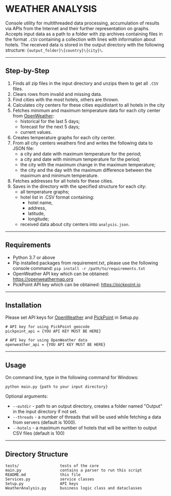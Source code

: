 # WEATHER ANALYSIS

Console utility for multithreaded data processing, accumulation of results via
APIs from the Internet and their further representation on graphs. Accepts input data
as a path to a folder with zip archives containing files in the format `.CSV` containing 
a collection with lines with information about hotels.
The received data is stored in the output directory with the following structure:
`{output_folder}\{country}\{city}\`.  
___
## Step-by-Step  
1. Finds all zip files in the input directory and unzips them to get all `.CSV` files.
2. Clears rows from invalid and missing data. 
3. Find cities with the most hotels, others are thrown.
4. Calculates city centers for these cities equidistant to all hotels in the city
5. Fetches minimum and maximum temperature data for each city center from 
[OpenWeather](https://openweathermap.org):
    * historical for the last 5 days;
    * forecast for the next 5 days;
    * current values.
6. Creates temperature graphs for each city center.
7. From all city centers weathers find and writes the following data to JSON file:
   * a city and date with maximum temperature for the period;
   * a city and date with minimum temperature for the period;
   * the city with the maximum change in the maximum temperature;
   * the city and the day with the maximum difference between the maximum and minimum 
     temperature.
8. Fetches addresses for all hotels for these cities.
9. Saves in the directory with the specified structure for each city:
   * all temperature graphs;
   * hotel list in .CSV format containing:
     * hotel name,
     * address,
     * latitude,
     * longitude;
   * received data about city centers into `analysis.json`.

____


## Requirements

* Python 3.7 or above
* Pip installed packages from requirement.txt, please use the following console command:
    `pip install -r /path/to/requirements.txt`
* OpenWeather API key which can be obtained: https://openweathermap.org
* PickPoint API key which can be obtained: https://pickpoint.io
___
## Installation

Please set API keys for [OpenWeather](https://openweathermap.org) and 
[PickPoint](https://pickpoint.io) in Setup.py.

```buildoutcfg
# API key for using PickPoint geocode
pickpoint_api = {YOU API KEY MUST BE HERE}

# API key for using OpenWeather data
openweather_api = {YOU API KEY MUST BE HERE}
```
___
## Usage

On command line, type in the following command for Windows:

    python main.py {path to your input directory}

Optional arguments:

* `--outdir` - path to an output directory, creates a folder named "Output" in the input directory 
if not set.
* `--threads` - a number of threads that will be used while fetching a data from servers
  (default is 1000).
* `--hotels` - a maximum number of hotels that will be written to output CSV files 
(default is 100) 
___
## Directory Structure
    
    tests/                  tests of the core 
    main.py                 contains a parser to run this script
    README.md               this file
    Services.py             service classes
    Setup.py                API keys
    WeatherAnalysis.py      business logic class and dataclasses